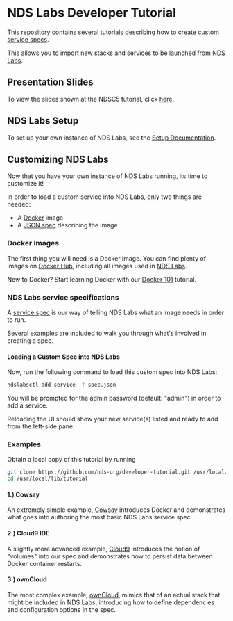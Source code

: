 # NDS Labs Developer Tutorial
This repository contains several tutorials describing how to create custom [service specs](https://github.com/nds-org/ndslabs-specs).

This allows you to import new stacks and services to be launched from [NDS Labs](https://github.com/nds-org/ndslabs).

## Presentation Slides
To view the slides shown at the NDSC5 tutorial, click [here](https://docs.google.com/presentation/d/1Ll0EwFpVXVdZAM44tBeT5q_mq7WXIwBDup4Km7Np37o).

## NDS Labs Setup
To set up your own instance of NDS Labs, see the [Setup Documentation](https://github.com/nds-org/ndslabs/blob/master/docs/setup.md).

## Customizing NDS Labs
Now that you have your own instance of NDS Labs running, its time to customize it!

In order to load a custom service into NDS Labs, only two things are needed:
* A [Docker](https://docs.docker.com/linux/) image
* A [JSON spec](https://opensource.ncsa.illinois.edu/confluence/display/NDS/NDS+Labs+Service+Specification) describing the image

### Docker Images

The first thing you will need is a Docker image. You can find plenty of images on [Docker Hub](hub.docker.com), including all images used in [NDS Labs](http://hub.docker.com/r/ndslabs).

New to Docker? Start learning Docker with our [Docker 101](https://github.com/nds-org/developer-tutorial/blob/master/docker-101/README.md) tutorial.

### NDS Labs service specifications

A [service spec](https://github.com/nds-org/ndslabs-specs) is our way of telling NDS Labs what an image needs in order to run.

Several examples are included to walk you through what's involved in creating a spec.

#### Loading a Custom Spec into NDS Labs
Now, run the following command to load this custom spec into NDS Labs:
```bash
ndslabsctl add service -f spec.json
```

You will be prompted for the admin password (default: "admin") in order to add a service.

Reloading the UI should show your new service(s) listed and ready to add from the left-side pane.

### Examples

Obtain a local copy of this tutorial by running
```bash
git clone https://github.com/nds-org/developer-tutorial.git /usr/local/lib/tutorial
cd /usr/local/lib/tutorial
```

#### 1.) Cowsay
An extremely simple example, [Cowsay](https://github.com/nds-org/developer-tutorial/tree/master/example-1-cowsay) introduces Docker and demonstrates what goes into authoring the most basic NDS Labs service spec.

#### 2.) Cloud9 IDE
A slightly more advanced example, [Cloud9](https://github.com/nds-org/developer-tutorial/tree/master/example-2-cloud9) introduces the notion of "volumes" into our spec and demonstrates how to persist data between Docker container restarts.

#### 3.) ownCloud
The most complex example, [ownCloud](https://github.com/nds-org/developer-tutorial/tree/master/example-3-owncloud), mimics that of an actual stack that might be included in NDS Labs, introducing how to define dependencies and configuration options in the spec.

